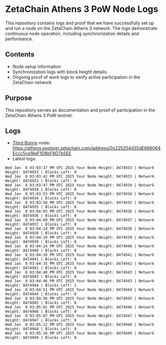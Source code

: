 # ZetaChain Athens 3 PoW Node Logs
This repository contains logs and proof that we have successfully set up and run a node on the ZetaChain Athens 3 network. The logs demonstrate continuous node operation, including synchronization details and performance.

## Contents
- Node setup information
- Synchronization logs with block height details
- Ongoing proof of work logs to verify active participation in the ZetaChain network

## Purpose
This repository serves as documentation and proof of participation in the ZetaChain Athens 3 PoW testnet.

## Logs

- [Third Bunny](https://thirdbunny.xyz/) node: https://athens.explorer.zetachain.com/address/0x225254d35dE666064Eccc5ce16eF1D8bF8D7b5EE
- Latest logs:
```
Wed Jan  8 03:03:37 PM UTC 2025 Your Node Height: 8474933 | Network Height: 8474933 | Blocks Left: 0
Wed Jan  8 03:03:42 PM UTC 2025 Your Node Height: 8474933 | Network Height: 8474933 | Blocks Left: 0
Wed Jan  8 03:03:47 PM UTC 2025 Your Node Height: 8474934 | Network Height: 8474934 | Blocks Left: 0
Wed Jan  8 03:03:53 PM UTC 2025 Your Node Height: 8474934 | Network Height: 8474934 | Blocks Left: 0
Wed Jan  8 03:03:58 PM UTC 2025 Your Node Height: 8474935 | Network Height: 8474935 | Blocks Left: 0
Wed Jan  8 03:04:03 PM UTC 2025 Your Node Height: 8474936 | Network Height: 8474936 | Blocks Left: 0
Wed Jan  8 03:04:09 PM UTC 2025 Your Node Height: 8474937 | Network Height: 8474937 | Blocks Left: 0
Wed Jan  8 03:04:14 PM UTC 2025 Your Node Height: 8474938 | Network Height: 8474938 | Blocks Left: 0
Wed Jan  8 03:04:19 PM UTC 2025 Your Node Height: 8474939 | Network Height: 8474939 | Blocks Left: 0
Wed Jan  8 03:04:24 PM UTC 2025 Your Node Height: 8474940 | Network Height: 8474940 | Blocks Left: 0
Wed Jan  8 03:04:30 PM UTC 2025 Your Node Height: 8474941 | Network Height: 8474941 | Blocks Left: 0
Wed Jan  8 03:04:35 PM UTC 2025 Your Node Height: 8474942 | Network Height: 8474942 | Blocks Left: 0
Wed Jan  8 03:04:40 PM UTC 2025 Your Node Height: 8474943 | Network Height: 8474943 | Blocks Left: 0
Wed Jan  8 03:04:46 PM UTC 2025 Your Node Height: 8474943 | Network Height: 8474944 | Blocks Left: 1
Wed Jan  8 03:04:51 PM UTC 2025 Your Node Height: 8474944 | Network Height: 8474944 | Blocks Left: 0
Wed Jan  8 03:04:56 PM UTC 2025 Your Node Height: 8474945 | Network Height: 8474945 | Blocks Left: 0
Wed Jan  8 03:05:01 PM UTC 2025 Your Node Height: 8474946 | Network Height: 8474946 | Blocks Left: 0
Wed Jan  8 03:05:07 PM UTC 2025 Your Node Height: 8474947 | Network Height: 8474947 | Blocks Left: 0
Wed Jan  8 03:05:12 PM UTC 2025 Your Node Height: 8474948 | Network Height: 8474948 | Blocks Left: 0
Wed Jan  8 03:05:18 PM UTC 2025 Your Node Height: 8474949 | Network Height: 8474949 | Blocks Left: 0
```
